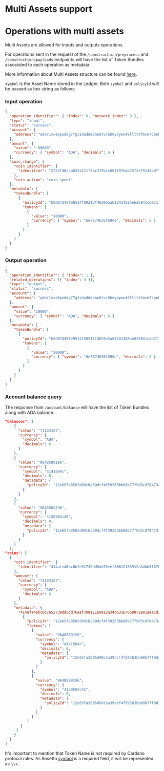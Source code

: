 # Multi Assets support

# Operations with multi assets

Multi Assets are allowed for inputs and outputs operations.

For operations sent in the request of the `/construction/preprocess` and `/construction/payloads` endpoints will have the list of Token Bundles associated to each operation as metadata.

More information about Multi Assets structure can be found [here](https://developers.cardano.org/en/development-environments/native-tokens/multi-asset-tokens-explainer/).

`symbol` is the Asset Name stored in the Ledger. Both `symbol` and `policyId` will be passed as hex string as follows:

### Input operation

```json
{
  "operation_identifier": { "index": 0, "network_index": 0 },
  "type": "input",
  "status": "success",
  "account": {
    "address": "addr1vxa5pudxg77g3sdaddecmw8tvc6hmynywn49lltt4fmvn7cpnkcpx"
  },
  "amount": {
    "value": "-90000",
    "currency": { "symbol": "ADA", "decimals": 6 }
  },
  "coin_change": {
    "coin_identifier": {
      "identifier": "2f23fd8cca835af21f3ac375bac601f97ead75f2e79143bdf71fe2c4be043e8f:1"
    },
    "coin_action": "coin_spent"
  },
  "metadata": {
    "tokenBundle": [
      {
        "policyId": "b0d07d45fe9514f80213f4020e5a61241458be626841cde717cb38a7",
        "tokens": [
          {
            "value": "10000",
            "currency": { "symbol": "6e7574636f696e", "decimals": 0 }
          }
        ]
      }
    ]
  }
}
```

### Output operation

```json
{
  "operation_identifier": { "index": 1 },
  "related_operations": [{ "index": 0 }],
  "type": "output",
  "status": "success",
  "account": {
    "address": "addr1vxa5pudxg77g3sdaddecmw8tvc6hmynywn49lltt4fmvn7cpnkcpx"
  },
  "amount": {
    "value": "10000",
    "currency": { "symbol": "ADA", "decimals": 6 }
  },
  "metadata": {
    "tokenBundle": [
      {
        "policyId": "b0d07d45fe9514f80213f4020e5a61241458be626841cde717cb38a7",
        "tokens": [
          {
            "value": "10000",
            "currency": { "symbol": "6e7574636f696e", "decimals": 0 }
          }
        ]
      }
    ]
  }
}
```

### Account balance query
The response from `/account/balance` will have the list of Token Bundles along with ADA balance.

```json
"balances": [
    {
      "value": "71103107",
      "currency": {
        "symbol": "ADA",
        "decimals": 6
      }
    },
    {
      "value": "9648589196",
      "currency": {
        "symbol": "4141504c",
        "decimals": 0,
        "metadata": {
          "policyId": "12e65fa3585d80cba39dcf4f59363bb68b77f9d3c0784734427b1517"
        }
      }
    },
    {
      "value": "9648589196",
      "currency": {
        "symbol": "4150504c45",
        "decimals": 0,
        "metadata": {
          "policyId": "12e65fa3585d80cba39dcf4f59363bb68b77f9d3c0784734427b1517"
        }
      }
    }
  ],
"coins": [
  {
    "coin_identifier": {
      "identifier": "414afe46bc6b7e52739dd5dd76eef30812168912a34bb31676b9872881aeacd2:0"
    },
    "amount": {
      "value": "71103107",
      "currency": {
        "symbol": "ADA",
        "decimals": 6
      }
    },
    "metadata": {
      "414afe46bc6b7e52739dd5dd76eef30812168912a34bb31676b9872881aeacd2:0": [
        {
          "policyId": "12e65fa3585d80cba39dcf4f59363bb68b77f9d3c0784734427b1517",
          "tokens": [
            {
              "value": "9648589196",
              "currency": {
                "symbol": "4141504c",
                "decimals": 0,
                "metadata": {
                  "policyId": "12e65fa3585d80cba39dcf4f59363bb68b77f9d3c0784734427b1517"
                }
              }
            },
            {
              "value": "9648589196",
              "currency": {
                "symbol": "4150504c45",
                "decimals": 0,
                "metadata": {
                  "policyId": "12e65fa3585d80cba39dcf4f59363bb68b77f9d3c0784734427b1517"
                }
              }
            }
          ]
       }
     ]
    }
  }
]
```

It's important to mention that Token Name is not required by Cardano protocol rules. As Rosetta [symbol](https://www.rosetta-api.org/docs/1.4.4/models/Currency.html) is a required field, it will be represented as `\\x`.

